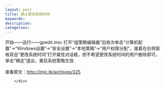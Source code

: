 ```yaml
---
layout: post
title: 禁止更改系统时间
keywords:
description:
categories:
---
```

<div>
<div>
<div id="sina_keyword_ad_area2" class="articalContent   ">
<p>开始&mdash;&mdash;运行&mdash;&mdash;gpedit.msc 打开&ldquo;组策略编辑器&rdquo;后依次单击&ldquo;计算机配置&rdquo;&rarr;&ldquo;Windows设置&rdquo;&rarr;&ldquo;安全设置&rdquo;&rarr;&ldquo;本地策略&rdquo;&rarr;&ldquo;用户权限分配&rdquo;，接着在右侧窗格双击&ldquo;更改系统时间&rdquo;打开属性对话框，把不希望更改系统时间的用户删除即可，单击&ldquo;确定&rdquo;退出，重启系统策略生效.<br />

<br />
查看原文：<a href="http://imjc.tk/archives/325" rel="nofollow">http://imjc.tk/archives/325</a></p>
							
		</div>
</div>
</div>
    

